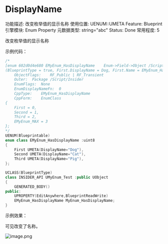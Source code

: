 # DisplayName

功能描述: 改变枚举值的显示名称
使用位置: UENUM::UMETA
Feature: Blueprint
引擎模块: Enum Property
元数据类型: string="abc"
Status: Done
常用程度: 5

改变枚举值的显示名称

示例代码：

```cpp
/*
[enum 602d0d4e680 EMyEnum_HasDisplayName	Enum->Field->Object	/Script/Insider.EMyEnum_HasDisplayName]
(BlueprintType = true, First.DisplayName = Dog, First.Name = EMyEnum_HasDisplayName::First, IsBlueprintBase = true, ModuleRelativePath = Enum/MyEnum_Test.h, Second.DisplayName = Cat, Second.Name = EMyEnum_HasDisplayName::Second, Third.DisplayName = Pig, Third.Name = EMyEnum_HasDisplayName::Third)
	ObjectFlags:	RF_Public | RF_Transient 
	Outer:	Package /Script/Insider
	EnumFlags:	None
	EnumDisplayNameFn:	0
	CppType:	EMyEnum_HasDisplayName
	CppForm:	EnumClass
{
	First = 0,
	Second = 1,
	Third = 2,
	EMyEnum_MAX = 3
};
*/
UENUM(Blueprintable)
enum class EMyEnum_HasDisplayName :uint8
{
	First UMETA(DisplayName="Dog"),
	Second UMETA(DisplayName="Cat"),
	Third UMETA(DisplayName="Pig"),
};

UCLASS(BlueprintType)
class INSIDER_API UMyEnum_Test :public UObject
{
	GENERATED_BODY()
public:
	UPROPERTY(EditAnywhere,BlueprintReadWrite)
	EMyEnum_HasDisplayName MyEnum_HasDisplayName;
}
```

示例效果：

可见改变了名称。

![image.png](DisplayName/image.png)